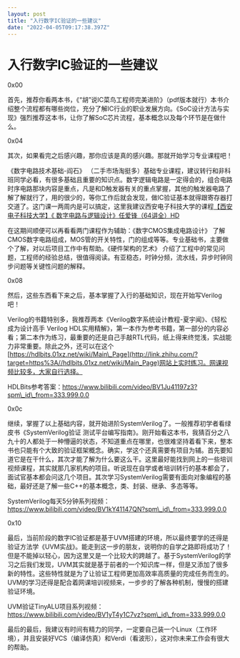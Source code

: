 ```yaml
---
layout: post
title: "入行数字IC验证的一些建议"
date: "2022-04-05T09:17:38.397Z"
---
```

入行数字IC验证的一些建议
=============

0x00

首先，推荐你看两本书，《“胡”说IC菜鸟工程师完美进阶》（pdf版本就行）本书介绍整个流程都有哪些岗位，充分了解IC行业的职业发展方向。《SoC设计方法与实现》强烈推荐这本书，让你了解SoC芯片流程，基本概念以及每个环节是在做什么。

0x04

其次，如果看完之后感兴趣，那你应该是真的感兴趣。那就开始学习专业课程吧！

《数字电路技术基础-阎石》 （二手市场淘挺多）基础专业课程，建议转行和非科班同学必看，有很多基础且重要的知识点。数字逻辑电路是一定得会的，组合电路时序电路那块内容是重点，凡是和D触发器有关的重点掌握，其他的触发器电路了解了解就行了，用的很少的，等你工作后就会发现，做IC验证基本就得跟寄存器打交道了。这门课一两周内是可以搞定，这里我建议西安电子科技大学的课程[【西安电子科技大学】《 数字电路与逻辑设计》任爱锋（64讲全）HD](http://link.zhihu.com/?target=https%3A//www.bilibili.com/video/BV1NE411r7dr%3Ffrom%3Dsearch%26seid%3D11475594093592704410%26spm_id_from%3D333.337.0.0)

在这期间顺便可以再看看两门课程作为辅助：《数字CMOS集成电路设计》 了解CMOS数字电路组成，MOS管的开关特性，门的组成等等。专业基础书，主要做个了解，对以后项目工作中有帮助。《硬件架构的艺术》 介绍了工程中的常见问题，工程师的经验总结，很值得阅读。有亚稳态，时钟分频，流水线，异步时钟同步问题等关键性问题的解释。

0x08

然后，这些东西看下来之后，基本掌握了入行的基础知识，现在开始写Verilog吧！

Verilog的书籍特别多，我推荐两本《Verilog数字系统设计教程-夏宇闻》、《轻松成为设计高手 Verilog HDL实用精解》，第一本作为参考书籍，第一部分的内容必看；第二本作为练习，最重要的还是自己手敲RTL代码，纸上得来终觉浅，实战能力非常重要。除此之外，还可以在这个[https://hdlbits.01xz.net/wiki/Main\_Page](http://link.zhihu.com/?target=https%3A//hdlbits.01xz.net/wiki/Main_Page)网站上实时练习。网课视频比较多，大家自行选择。

HDLBits参考答案：https://www.bilibili.com/video/BV1Ju41197z3?spm\_id\_from=333.999.0.0

0x0c

继续，掌握了以上基础内容，就开始进阶SystemVerilog了。一般推荐初学者看绿皮书《SystemVerilog验证 测试平台编写指南》。刚开始看这本书，我猜百分之八九十的人都处于一种懵逼的状态，不知道重点在哪里，也很难坚持着看下来，整本书也只能有个大致的验证框架概念。确实，学这个还真需要有项目为辅。首先要知道它是在干什么，其次才能了解为什么要这么干。这里最好能找到网上的一些培训视频课程，其实就那几家机构的项目。听说现在自学或者培训转行的基本都会了，面试官基本都会问这几个项目。其次学习SystemVerilog需要有面向对象编程的基础，最好还是了解一些C++的基本概念，类、封装、继承、多态等等。

SystemVerilog每天5分钟系列视频：https://www.bilibili.com/video/BV1kY41147QN?spm\_id\_from=333.999.0.0

0x10

最后，当前阶段的数字IC验证都是基于UVM搭建的环境，所以最终要学的还得是验证方法学《UVM实战》。能走到这一步的朋友，说明你的自学之路即将成功了！但是不能掉以轻心，因为这里又是一个比较大的跨越了。基于SystemVerilog的学习之后我们发现，UVM其实就是基于前者的一个知识库一样，但是又添加了很多新的特性。这些特性就是为了让验证工程师更加高效率高质量的完成任务而生的。UVM的学习还得是配合着网课培训视频来，一步步的了解各种机制，慢慢的搭建验证环境。

UVM验证TinyALU项目系列视频： https://www.bilibili.com/video/BV1yT4y1C7vz?spm\_id\_from=333.999.0.0

最后的最后，我建议有时间有精力的同学，一定要自己装一个Linux（工作环境），并且安装好VCS（编译仿真）和Verdi（看波形），这对你未来工作会有很大的帮助。